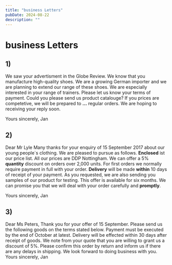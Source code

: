 ```yaml
---
title: "business Letters"
pubDate: 2024-08-22
description: ""
---
```


# business Letters

## 1)

We saw your advertisment in the Globe Review. We know that you manufacture high-quality shoes.
We are a growing German importer and we are planning to extend our range of these shoes. We are especially interested in your range of trainers.
Please let us know your terms of payment. Could you please send us product catalouge? If you prices are competetive, we will be prepared to **...** regular orders.
We are hoping to receiving your reply soon.

Yours sincerely, Jan

## 2)

Dear Mr Lyle
Many thanks for your enquiry of 15 September 2017 about our young people`s clothing. We are pleased to
pursue as follows.
**Enclosed** ist our price list. All our prices are DDP Nottingham. We can offer a 5% **quantity** discount
on orders over 2,000 units. For first orders we normally require payment in full with your order.
**Delivery** will be made **within** 10 days of receipt of your payment. As you requested, we are also sending you samples of our product for testing.
This offer is available for six months.
We can promise you that we will deal with your order carefully and **promptly**.

Yours sincerely, Jan

## 3)

Dear Ms Peters,
Thank you for your offer of 15 September. Please send us the following goods on the terms stated below.
Payment must be executed by the end of October at latest. Delivery will be effected within 30 days after receipt of goods.
We note from your quote that you are willing to grant us a discount of 5%.
Please confirm this order by return and inform us if there are any delays in shipping. We look forward to doing business with you.
Yours sincerely,
Jan
